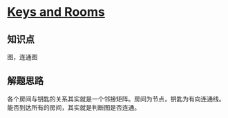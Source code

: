 # [Keys and Rooms](https://leetcode.com/problems/keys-and-rooms/)

## 知识点

图，连通图

## 解题思路

各个房间与钥匙的关系其实就是一个邻接矩阵。房间为节点，钥匙为有向连通线。能否到达所有的房间，其实就是判断图是否连通。
